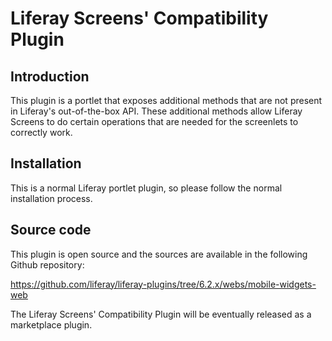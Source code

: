 # Liferay Screens' Compatibility Plugin

## Introduction

This plugin is a portlet that exposes additional methods that are not present in Liferay's out-of-the-box API. These additional methods allow Liferay Screens to do certain operations that are needed for the screenlets to correctly work. 

## Installation

This is a normal Liferay portlet plugin, so please follow the normal installation process. 

## Source code

This plugin is open source and the sources are available in the following Github repository:

https://github.com/liferay/liferay-plugins/tree/6.2.x/webs/mobile-widgets-web

The Liferay Screens' Compatibility Plugin will be eventually released as a marketplace plugin.
